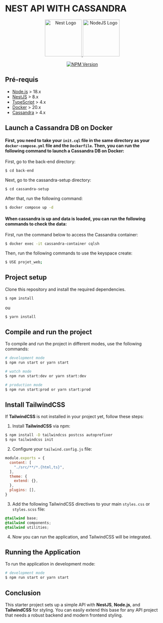 
# NEST API WITH CASSANDRA

<p align="center">
  <a href="http://nestjs.com/" target="blank">
    <img src="https://nestjs.com/img/logo-small.svg" width="120" alt="Nest Logo" />
  </a>
  <a href="http://nodejs.org" target="blank">
    <img src="https://nodejs.org/static/logos/nodejsDark.svg" width="120" margin="100" alt="NodeJS Logo" />
  </a>

</p>

[circleci-image]: https://img.shields.io/circleci/build/github/nestjs/nest/master?token=abc123def456
[circleci-url]: https://circleci.com/gh/nestjs/nest

<p align="center">
  <a href="https://www.npmjs.com/~nestjscore" target="_blank">
    <img src="https://img.shields.io/npm/v/@nestjs/core.svg" alt="NPM Version" />
  </a>
</p>


## Pré-requis

- [Node.js](https://nodejs.org/en/download/) > 18.x
- [NestJS](https://docs.nestjs.com/) > 8.x
- [TypeScript](https://www.typescriptlang.org/) > 4.x
- [Docker](https://docs.docker.com/get-docker/) > 20.x
- [Cassandra](https://cassandra.apache.org/) > 4.x

## Launch a Cassandra DB on Docker
#### First, you need to take your ``init.cql`` file in the same directory as your ``docker-compose.yml`` file and the ``Dockerfile``. Then, you can run the following command to launch a Cassandra DB on Docker:

First, go to the back-end directory:
```bash	
$ cd back-end
```	
Next, go to the cassandra-setup directory:
```bash	
$ cd cassandra-setup
```
After that, run the following command:

```bash
$ docker compose up -d
```
#### When cassandra is up and data is loaded, you can run the following commands to check the data:

First, run the command below to access the Cassandra container:
```bash
$ docker exec -it cassandra-container cqlsh
```
Then, run the following commands to use the keyspace create:
```bash
$ USE projet_web;
```

## Project setup

Clone this repository and install the required dependencies.

```bash
$ npm install
```
ou 
```bash
$ yarn install
```

## Compile and run the project

To compile and run the project in different modes, use the following commands:

```bash
# development mode
$ npm run start or yarn start

# watch mode
$ npm run start:dev or yarn start:dev

# production mode
$ npm run start:prod or yarn start:prod
```

## Install TailwindCSS

If **TailwindCSS** is not installed in your project yet, follow these steps:

1. Install **TailwindCSS** via npm:

```bash
$ npm install -D tailwindcss postcss autoprefixer
$ npx tailwindcss init
```

2. Configure your `tailwind.config.js` file:

```js
module.exports = {
  content: [
    "./src/**/*.{html,ts}",
  ],
  theme: {
    extend: {},
  },
  plugins: [],
}
```

3. Add the following TailwindCSS directives to your main `styles.css` or `styles.scss` file:

```css
@tailwind base;
@tailwind components;
@tailwind utilities;
```

4. Now you can run the application, and TailwindCSS will be integrated.

## Running the Application

To run the application in development mode:

```bash
# development mode
$ npm run start or yarn start
```

## Conclusion

This starter project sets up a simple API with **NestJS**, **Node.js**, and **TailwindCSS** for styling. You can easily extend this base for any API project that needs a robust backend and modern frontend styling.
